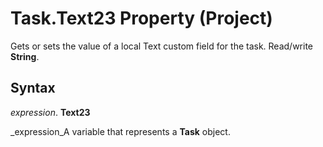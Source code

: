 
# Task.Text23 Property (Project)

Gets or sets the value of a local Text custom field for the task. Read/write  **String**.


## Syntax

 _expression_. **Text23**

 _expression_A variable that represents a  **Task** object.

